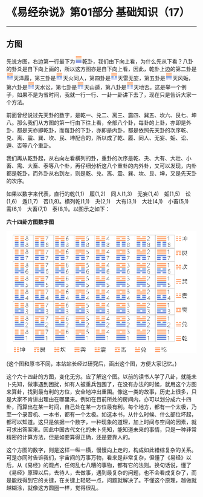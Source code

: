# 《易经杂说》第01部分 基础知识（17）

------

## 方图

先说方图，右边第一行最下为![img](%E6%96%B9%E5%9B%BE/gua1.png)乾卦，我们由下向上看，为什么先从下看？八卦的卦爻是自下向上画的，所以这方图亦是自下向上看，因此，乾卦上边的第二卦是![img](%E6%96%B9%E5%9B%BE/gua10.png)天泽履，第三卦是![img](%E6%96%B9%E5%9B%BE/gua13.png)天火同人，第四卦是![img](%E6%96%B9%E5%9B%BE/gua25.png)天雷无妄，第五卦是![img](%E6%96%B9%E5%9B%BE/gua44.png)天风姤，第六卦是![img](%E6%96%B9%E5%9B%BE/gua6.png)天水讼，第七卦是![img](%E6%96%B9%E5%9B%BE/gua33.png)天山遁，第八卦是![img](%E6%96%B9%E5%9B%BE/gua12.png)天地否。这是举一个例子，如果不是为省时间，我就一行一行、一卦一卦讲下去了，现在只是告诉大家一个方法。

前面曾经说过先天卦的数字，是乾一、兑二、离三、震四、巽五、坎六、艮七、坤八。那么我们从方图的第一行由下往上看，全部八个卦，每卦的上卦，亦即是外卦，都是天亦即乾卦，而每卦的下卦，亦即是内卦，都是依照先天卦的次序乾、兑、离、震、巽、坎、民、坤配合的，所以成了乾、履、同人、无妄、姤、讼、遁、否等八个重卦。

我们再从乾卦起，从右向左看横列的卦，重卦的次序是乾、夬、大有、大壮、小畜、需、大畜、泰等八个卦，再仔细分析这八个重卦的内外卦，又可以发现，内卦都是乾卦，而外卦从右到左，则是乾、兑、离、震、巽、坎、艮、坤，又是先天卦的次序。

如果以数字来代表，直行的乾(1,1)　履(1,2)　同人(1,3)　无妄(1,4)　姤(1,5)　讼(1,6)　遁(1,7)　否(1,8)。横列乾(1,1)　夬(2,1)　大有(3,1)　大壮(4,1)　小畜(5,1)　需(6,1)　大畜(7,1)　泰(8,1)。以图示之如下：

**六十四卦方图数字图**

![image-20250226105731006](%E6%96%B9%E5%9B%BE/image-20250226105731006.png)

(这个图和原书不同，本站站长经过研究后，画出这个图，方便大家记忆。)

这个六十四卦的方图，变化无穷。应了解这个图。以前的读书人学了八卦，就能未卜先知，做事遇到困扰，如有人被重兵包围了，在没有办法的时候，就用这个方图来算卦，找到最有利的方位，安全地冲出重围。像这一类的故事，历史上很多，只是大家不肯讲出理由在哪里来。例如在目前所处的房间内，亦可以划分成六十四卦，而算出在某一时间，自己处在某一方位最有利。每个地方，都有一个太极，乃至一个录音机、一本书，都有一个太极。如这本书，从什么时候、什么部位坏起，都可以知道。这只是依据一个数字，一种现象的道理，加上时间与空间的因素，就可求出答案来。因此中国古代文化的未卜先知，能知道未来的事情，只是一种非常精密的计算方法，但是如要算得正确，还是要靠人的。

这个方图的数字，则是这样一纵一横，慢慢向上走的，构成如此错综复杂的关系。可是亦同时告诉我们，宇宙间的万事万物，看来是非常复杂，但懂了《易经》以后，从《易经》的观点，任何乱七八糟的事物，都有它的法则。换句话说，懂了《易经》原理以后，去待人，去做事，遇到最复杂的问题，也不会看成复杂了，而是能找得到它的关键，在关键上轻轻一点，问题就解决了。不懂这个原理，越做就越糊涂，就像这方圆圈一样，觉得很乱。